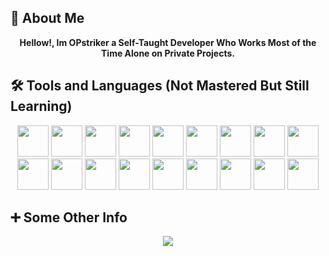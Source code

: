 

## 🚀 About Me
<p align=center><b>Hellow!, Im OPstriker a Self-Taught Developer Who Works Most of the Time Alone on Private Projects.</b></p>


## 🛠 Tools and Languages (Not Mastered But Still Learning)
<div align=center>
  <img src="https://cdn.jsdelivr.net/gh/devicons/devicon/icons/c/c-original.svg" width="50" height="50"/> 
  <img src="https://cdn.jsdelivr.net/gh/devicons/devicon/icons/cplusplus/cplusplus-original.svg" width="50" height="50"/>
  <img src="https://cdn.jsdelivr.net/gh/devicons/devicon/icons/java/java-original.svg" width="50" height="50" />
  <img src="https://cdn.jsdelivr.net/gh/devicons/devicon/icons/python/python-original.svg" width="50" height="50"/>
  <img src="https://cdn.jsdelivr.net/gh/devicons/devicon/icons/css3/css3-original.svg" width="50" height="50"/>
  <img src="https://cdn.jsdelivr.net/gh/devicons/devicon/icons/html5/html5-original.svg" width="50" height="50"/>
  <img src="https://cdn.jsdelivr.net/gh/devicons/devicon/icons/nodejs/nodejs-original.svg" width="50" height="50"/>
  <img src="https://cdn.jsdelivr.net/gh/devicons/devicon/icons/nextjs/nextjs-line.svg" width="50" height="50"/>
  <img src="https://cdn.jsdelivr.net/gh/devicons/devicon/icons/react/react-original.svg" width="50" height="50"/>
  <img src="https://cdn.jsdelivr.net/gh/devicons/devicon/icons/tailwindcss/tailwindcss-plain.svg" width="50" height="50"/>
  <img src="https://cdn.jsdelivr.net/gh/devicons/devicon/icons/vscode/vscode-original.svg" width="50" height="50"/>
  <img src="https://cdn.jsdelivr.net/gh/devicons/devicon/icons/visualstudio/visualstudio-plain.svg" width="50" height="50"/>
  <img src="https://cdn.jsdelivr.net/gh/devicons/devicon/icons/cmake/cmake-original.svg" width="50" height="50" />
  <img src="https://cdn.jsdelivr.net/gh/devicons/devicon/icons/gradle/gradle-plain.svg" width="50" height="50" />
  <img src="https://cdn.jsdelivr.net/gh/devicons/devicon/icons/debian/debian-original.svg" width="50" height="50"/>
  <img src="https://cdn.jsdelivr.net/gh/devicons/devicon/icons/ubuntu/ubuntu-plain.svg" width="50" height="50"/>
  <img src="https://cdn.jsdelivr.net/gh/devicons/devicon/icons/raspberrypi/raspberrypi-original.svg" width="50" height="50"/>
  <img src="https://cdn.jsdelivr.net/gh/devicons/devicon/icons/bash/bash-original.svg" width="50" height="50"/>
</div>

## ➕ Some Other Info
<div align=center>
  <img class="img" src="https://github-readme-stats.vercel.app/api?username=OPstriker&show_icons=true&theme=tokyonight&hide_border=true" />
</div>
